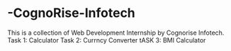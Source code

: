 # -CognoRise-Infotech
This is a collection of Web Development Internship by Cognorise Infotech.
Task 1: Calculator
Task 2: Currncy Converter
tASK 3: BMI Calculator
